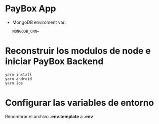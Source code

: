 # PayBox App

- MongoDB enviroment var:
  ```
  MONGODB_CNN=
  ```

# Reconstruir los modulos de node e iniciar PayBox Backend

```
yarn install
yarn android
yarn ios
```

# Configurar las variables de entorno

Renombrar el archivo **.env.template** a **.env**

